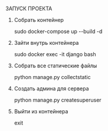 ЗАПУСК ПРОЕКТА


1. Собрать контейнер


    sudo docker-compose up --build -d

2. Зайти внутрь контейнера
    

    sudo docker exec -it django bash


3. Собрать все статические файлы

    
    python manage.py collectstatic


4. Создать админа для сервера

    
    python manage.py createsuperuser


5. Выйти из контейнера

    
    exit